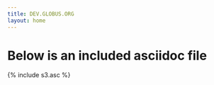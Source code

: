 ```yaml
---
title: DEV.GLOBUS.ORG
layout: home
---
```


# Below is an included asciidoc file

{% include s3.asc %}